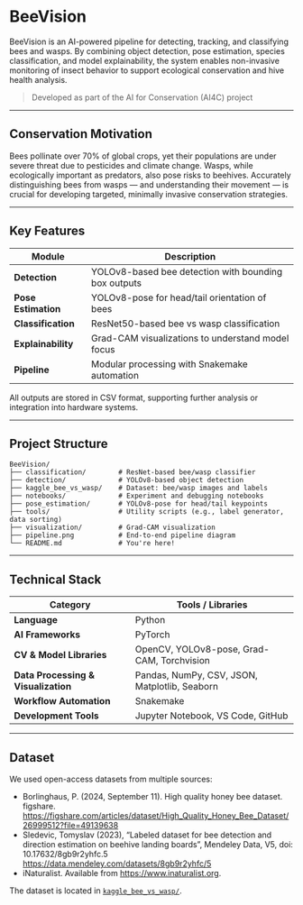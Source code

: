 # BeeVision

BeeVision is an AI-powered pipeline for detecting, tracking, and classifying bees and wasps. By combining object detection, pose estimation, species classification, and model explainability, the system enables non-invasive monitoring of insect behavior to support ecological conservation and hive health analysis.

> Developed as part of the AI for Conservation (AI4C) project

---

## Conservation Motivation

Bees pollinate over 70% of global crops, yet their populations are under severe threat due to pesticides and climate change. Wasps, while ecologically important as predators, also pose risks to beehives. Accurately distinguishing bees from wasps — and understanding their movement — is crucial for developing targeted, minimally invasive conservation strategies.

---

## Key Features

| Module            | Description |
|-------------------|-------------|
| **Detection**     | YOLOv8-based bee detection with bounding box outputs |
| **Pose Estimation** | YOLOv8-pose for head/tail orientation of bees |
| **Classification** | ResNet50-based bee vs wasp classification |
| **Explainability** | Grad-CAM visualizations to understand model focus |
| **Pipeline**       | Modular processing with Snakemake automation |

All outputs are stored in CSV format, supporting further analysis or integration into hardware systems.

---

## Project Structure

```plaintext
BeeVision/
├── classification/        # ResNet-based bee/wasp classifier
├── detection/             # YOLOv8-based object detection
├── kaggle_bee_vs_wasp/    # Dataset: bee/wasp images and labels
├── notebooks/             # Experiment and debugging notebooks
├── pose_estimation/       # YOLOv8-pose for head/tail keypoints
├── tools/                 # Utility scripts (e.g., label generator, data sorting)
├── visualization/         # Grad-CAM visualization
├── pipeline.png           # End-to-end pipeline diagram
└── README.md              # You're here!
```
---

## Technical Stack

| Category                    | Tools / Libraries                                        |
|-----------------------------|----------------------------------------------------------|
| **Language**                | Python                                                   |
| **AI Frameworks**           | PyTorch                             |
| **CV & Model Libraries**         | OpenCV, YOLOv8-pose, Grad-CAM, Torchvision              |
| **Data Processing & Visualization** | Pandas, NumPy, CSV, JSON, Matplotlib, Seaborn    |
| **Workflow Automation**     | Snakemake                                                |
| **Development Tools**       | Jupyter Notebook, VS Code, GitHub               |

---

## Dataset

We used open-access datasets from multiple sources:

- Borlinghaus, P. (2024, September 11). High quality honey bee dataset. figshare. https://figshare.com/articles/dataset/High_Quality_Honey_Bee_Dataset/26999512?file=49139638 
- Sledevic, Tomyslav (2023), “Labeled dataset for bee detection and direction estimation on beehive landing boards”, Mendeley Data, V5, doi: 10.17632/8gb9r2yhfc.5 https://data.mendeley.com/datasets/8gb9r2yhfc/5
- iNaturalist. Available from https://www.inaturalist.org.

The dataset is located in [`kaggle_bee_vs_wasp/`](kaggle_bee_vs_wasp/).
